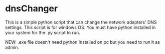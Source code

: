 # dnsChanger

This is a simple python script that can change the network adapters' DNS settings. 
This script is for windows OS.
You must have python installed in your system for the .py script to run.


NEW:
.exe file doesn't need python installed on pc but you need to run it as admin.
